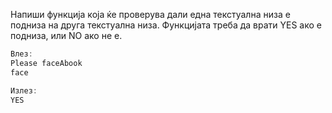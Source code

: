 Напиши функција која ќе проверува дали една текстуална низа е подниза на друга текстуална низа. 
Функцијата треба да врати YES ако е подниза, или NO ако не е.

```C++
Влез:
Please faceAbook
face

Излез:
YES
```